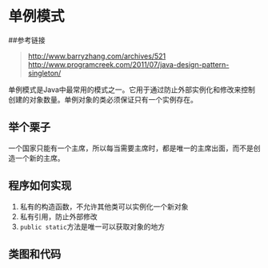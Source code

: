 # 单例模式
##参考链接

> http://www.barryzhang.com/archives/521<br/>http://www.programcreek.com/2011/07/java-design-pattern-singleton/

单例模式是Java中最常用的模式之一。它用于通过防止外部实例化和修改来控制创建的对象数量。单例对象的类必须保证只有一个实例存在。

## 举个栗子
一个国家只能有一个主席，所以每当需要主席时，都是唯一的主席出面，而不是创造一个新的主席。

## 程序如何实现
1. 私有的构造函数，不允许其他类可以实例化一个新对象
2. 私有引用，防止外部修改
3. `public static`方法是唯一可以获取对象的地方

## 类图和代码



